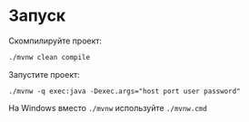 # Запуск
Скомпилируйте проект:
```bash
./mvnw clean compile
```

Запустите проект:
```
./mvnw -q exec:java -Dexec.args="host port user password"
```

На Windows вместо `./mvnw` используйте `./mvnw.cmd`
